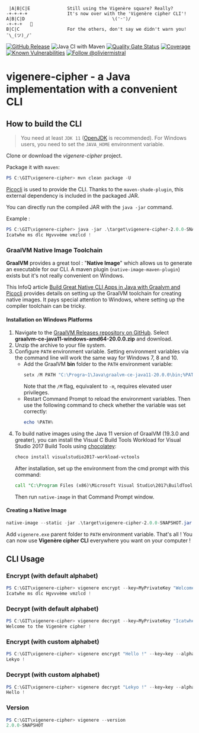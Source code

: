 ```
 |A|B|C|E              Still using the Vigenère square? Really?
-+-+-+-+               It's now over with the 'Vigenère cipher CLI'!
A|B|C|D                                 \(ᵔᵕᵔ)/
-+-+-+   🤔
B|C|C                  For the others, don't say we didn't warn you! ¯\_(ツ)_/¯
``` 

[![GitHub Release](https://img.shields.io/github/release/magnasilvar/vigenere-cipher.svg)](https://github.com/magnasilvar/vigenere-cipher/releases)
![Java CI with Maven](https://github.com/magnasilvar/vigenere-cipher/workflows/Java%20CI%20with%20Maven/badge.svg)
[![Quality Gate Status](https://sonarcloud.io/api/project_badges/measure?project=magnasilvar_vigenere-cipher&metric=alert_status)](https://sonarcloud.io/dashboard?id=magnasilvar_vigenere-cipher)
[![Coverage](https://sonarcloud.io/api/project_badges/measure?project=magnasilvar_vigenere-cipher&metric=coverage)](https://sonarcloud.io/dashboard?id=magnasilvar_vigenere-cipher)
[![Known Vulnerabilities](https://snyk.io/test/github/magnasilvar/vigenere-cipher/badge.svg?targetFile=pom.xml)](https://snyk.io/test/github/magnasilvar/vigenere-cipher?targetFile=pom.xml)
[![Follow @oliviermistral](https://img.shields.io/twitter/follow/oliviermistral.svg?style=social)](https://twitter.com/intent/follow?screen_name=oliviermistral)

# vigenere-cipher - a Java implementation with a convenient **CLI**

## How to build the CLI

> You need at least `JDK 11` ([OpenJDK](https://openjdk.java.net/) is recommended).
> For Windows users, you need to set the `JAVA_HOME` environment variable.

Clone or download the _vigenere-cipher_ project.

Package it with `maven`:
```powershell
PS C:\GIT\vigenere-cipher> mvn clean package -U
```

[Picocli](https://github.com/remkop/picocli) is used to provide the CLI. Thanks to the `maven-shade-plugin`, this external dependency is included in the packaged JAR.

You can directly run the compiled JAR with the `java -jar` command.

Example :
```powershell
PS C:\GIT\vigenere-cipher> java -jar .\target\vigenere-cipher-2.0.0-SNAPSHOT.jar encrypt --key=MyPrivateKey "Welcome to the Vigenère cipher !"
Icatwhe ms dlc Hgvvvème vmzlcd !
```

### GraalVM Native Image Toolchain

**GraalVM** provides a great tool : "**Native Image**" which allows us to generate an executable for our CLI. A maven plugin (`native-image-maven-plugin`) exists but it's not really convenient on Windows.

This InfoQ article [Build Great Native CLI Apps in Java with Graalvm and Picocli](https://www.infoq.com/articles/java-native-cli-graalvm-picocli/) provides details on setting up the GraalVM toolchain for creating native images. It pays special attention to Windows, where setting up the compiler toolchain can be tricky.

#### Installation on Windows Platforms

1. Navigate to the [GraalVM Releases repository on GitHub](https://github.com/graalvm/graalvm-ce-builds/releases). Select **graalvm-ce-java11-windows-amd64-20.0.0.zip** and download.
2. Unzip the archive to your file system.
3. Configure `PATH` environment variable. Setting environment variables via the command line will work the same way for Windows 7, 8 and 10.
    * Add the GraalVM **bin** folder to the `PATH` environment variable:
      ```powershell
      setx /M PATH "C:\Progra~1\Java\graalvm-ce-java11-20.0.0\bin;%PATH%"
      ```
      Note that the `/M` flag, equivalent to `-m`, requires elevated user privileges.
    * Restart Command Prompt to reload the environment variables. Then use the following command to check whether the variable was set correctly:
      ```powershell
      echo %PATH%
      ```
4. To build native images using the Java 11 version of GraalVM (19.3.0 and greater), you can install the Visual C Build Tools Workload for Visual Studio 2017 Build Tools using [chocolatey](https://chocolatey.org/docs/installation):
    ```powershell
    choco install visualstudio2017-workload-vctools
    ```
    After installation, set up the environment from the cmd prompt with this command:
    ```bat
    call "C:\Program Files (x86)\Microsoft Visual Studio\2017\BuildTools\VC\Auxiliary\Build\vcvars64.bat"
    ```
    Then run `native-image` in that Command Prompt window.

#### Creating a Native Image

```powershell
native-image --static -jar .\target\vigenere-cipher-2.0.0-SNAPSHOT.jar vigenere
```

Add `vigenere.exe` parent folder to `PATH` environment variable. That's all ! You can now use **Vigenère cipher CLI** everywhere you want on your computer !

## CLI Usage

### Encrypt (with default alphabet)
```powershell
PS C:\GIT\vigenere-cipher> vigenere encrypt --key=MyPrivateKey "Welcome to the Vigenère cipher !"
Icatwhe ms dlc Hgvvvème vmzlcd !
```

### Decrypt (with default alphabet)
```powershell
PS C:\GIT\vigenere-cipher> vigenere decrypt --key=MyPrivateKey "Icatwhe ms dlc Hgvvvème vmzlcd !"
Welcome to the Vigenère cipher !
```

### Encrypt (with custom alphabet)
```powershell
PS C:\GIT\vigenere-cipher> vigenere encrypt "Hello !" --key=key --alphabet=ehkloy
Lekyo !
```

### Decrypt (with custom alphabet)
```powershell
PS C:\GIT\vigenere-cipher> vigenere decrypt "Lekyo !" --key=key --alphabet=ehkloy
Hello !
```

### Version
```powershell
PS C:\GIT\vigenere-cipher> vigenere --version
2.0.0-SNAPSHOT
```
